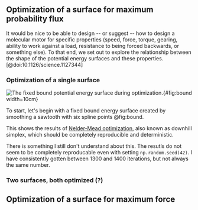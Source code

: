 ## Optimization of a surface for maximum probability flux

It would be nice to be able to design -- or suggest -- how to design a molecular motor for specific properties (speed, force, torque, gearing, ability to work against a load, resistance to being forced backwards, or something else). To that end, we set out to explore the relationship between the shape of the potential energy surfaces and these properties. [@doi:10.1126/science.1127344]

### Optimization of a single surface

![The fixed bound potential energy surface during optimization.](https://cdn.rawgit.com/slochower/nonequilibrium-master/bcac92c96f496a888dc02249e40d049032225205/notebooks/surface-optimization/fixed-bound-surfaces.svg){#fig:bound width=10cm}


To start, let's begin with a fixed bound energy surface created by smoothing a sawtooth with six spline points @fig:bound.

This shows the results of [Nelder-Mead optimization](https://en.wikipedia.org/wiki/Nelder%E2%80%93Mead_method), also known as downhill simplex, which should be completely reproducible and deterministic.

There is something I still don't understand about this. The resutls do not seem to be completely reproducable even with setting `np.random.seed(42)`. I have consistently gotten between 1300 and 1400 iterations, but not always the same number.

### Two surfaces, both optimized (?)

## Optimization of a surface for maximum force

